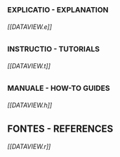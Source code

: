 



### EXPLICATIO - EXPLANATION

###### [[DATAVIEW.e]]


### INSTRUCTIO - TUTORIALS

###### [[DATAVIEW.t]]


### MANUALE - HOW-TO GUIDES

###### [[DATAVIEW.h]]


## FONTES - REFERENCES

###### [[DATAVIEW.r]]

